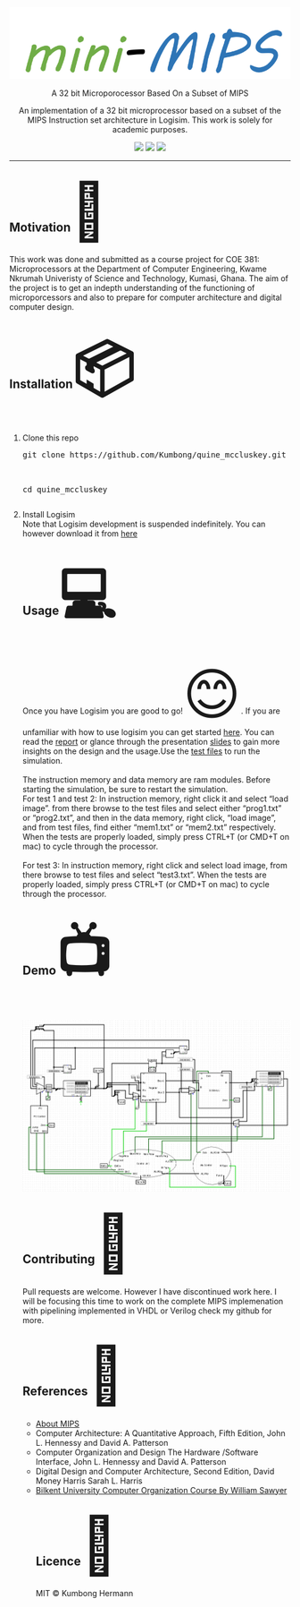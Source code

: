 <p align="center">
	<img src="resources/images/mips.png" />
</p>
<p align="center">
    A 32 bit Microporocessor Based On a Subset of MIPS
</p>
<p align="center"> 
	An implementation of a 32 bit microprocessor based on a subset of the MIPS Instruction set architecture in Logisim. This work is solely for academic purposes.
</p>
<p align="center">
	<img src="https://img.shields.io/github/last-commit/kumbong/mips-32-logisim">
	<img src="https://img.shields.io/github/license/kumbong/mips-32-logisim">
	<img src="https://img.shields.io/github/issues-raw/kumbong/mips-32-logisim">
</p>
<hr>
<h2> Motivation<span style='font-size:100px;'>&#127775;</span></h2>	
<p>
This work was done and submitted as a course project for COE 381: Microprocessors at the Department of Computer Engineering, Kwame Nkrumah Univeristy of Science and Technology, Kumasi, Ghana. The aim of the project is to get an indepth understanding of the functioning of microporcessors and also to prepare for computer architecture and digital computer design.
</p>
<h2> Installation<span style='font-size:100px;'>&#x1f4e6;</span></h2>	
<p>
<ol>
	<li>Clone this repo</br>
	<pre>git clone https://github.com/Kumbong/quine_mccluskey.git<br>
   
   cd quine_mccluskey
	</pre>
	</li>
	<li>Install Logisim<br>
	Note that Logisim development is suspended indefinitely. You can however download it from <a href=http://www.cburch.com/logisim/>here</a>
	
</li>
</p>

<h2>Usage<span style='font-size:100px;'>&#128187;</span></h2>
<p>Once you have Logisim you are good to go!<span style='font-size:100px;'>&#128522;</span>. If you are unfamiliar with how to use logisim you can get started <a href="https://www.youtube.com/watch?v=RdnT_Ujq72E&list=PL9Tu_yD7oJURQqPEAQ78FggiDeiK7MqVb">here</a>. You can read the <a href="https://github.com/Kumbong/mips-32-logisim/blob/master/docs/report.pdf">report</a> or glance through the presentation <a href="https://github.com/Kumbong/mips-32-logisim/blob/master/docs/presentation.pptx">slides</a> to gain more insights on the design and the usage.Use the <a href="https://github.com/Kumbong/mips-32-logisim/tree/master/test%20files">test files</a> to run the simulation. <br><br>
The instruction memory and data memory are ram modules. Before starting the simulation, be sure to restart the simulation.
	<br>
For test 1 and test 2: In instruction memory, right click it and select “load image”. from there browse to the test files and select either “prog1.txt” or “prog2.txt”, and then in the data memory, right click, “load image”, and from test files, find either “mem1.txt” or “mem2.txt” respectively. When the tests are properly loaded, simply press CTRL+T (or CMD+T on mac) to cycle through the processor. 
<br><br>
For test 3: In instruction memory, right click and select load image, from there browse to test files and select “test3.txt”.
When the tests are properly loaded, simply press CTRL+T (or CMD+T on mac) to cycle through the processor. 
</p>
<h2>Demo<span style='font-size:100px;'>&#128250;</span></h2>	
	<p>
	<img src="resources/images/cpu.PNG"></img>
	</p>
<h2>Contributing<span style='font-size:100px;'>&#127873;</span></h2>
	<p>
	Pull requests are welcome. However I have discontinued work here. I will be focusing this time to work on the complete MIPS implemenation with pipelining implemented in VHDL or Verilog check my github for more.
	</p>
<h2>References<span style='font-size:100px;'>&#x1F4D3;</span></h2>
	<p>
	<ul>
		<li> <a href="https://en.wikipedia.org/wiki/MIPS_architecture">About MIPS </a></li>
		<li>  Computer Architecture: A Quantitative Approach, Fifth Edition, John L. Hennessy and David A. Patterson</li>
		<li> Computer Organization and Design The Hardware /Software Interface, John L. Hennessy and David A. Patterson</li>
		<li> Digital Design and Computer Architecture, Second Edition, David Money Harris
			Sarah L. Harris </li>
		<li> <a href="https://www.youtube.com/watch?v=CDO28Esqmcg&list=PLhwVAYxlh5dvB1MkZrcRZy6x_a2yORNAu">Bilkent University Computer Organization Course By William Sawyer</a> 
	</p>
<h2>Licence<span style='font-size:100px;'>&#128272;</span></h2>
	<p>MIT &copy; Kumbong Hermann</p>
